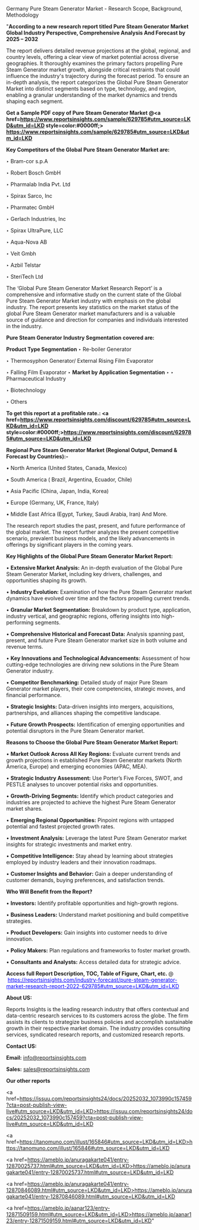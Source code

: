 Germany Pure Steam Generator Market - Research Scope, Background, Methodology

"<strong>According to a new research report titled Pure Steam Generator Market Global Industry Perspective, Comprehensive Analysis And Forecast by 2025 – 2032</strong>

The report delivers detailed revenue projections at the global, regional, and country levels, offering a clear view of market potential across diverse geographies. It thoroughly examines the primary factors propelling Pure Steam Generator market growth, alongside critical restraints that could influence the industry's trajectory during the forecast period. To ensure an in-depth analysis, the report categorizes the Global Pure Steam Generator Market into distinct segments based on type, technology, and region, enabling a granular understanding of the market dynamics and trends shaping each segment.

<strong>Get a Sample PDF copy of Pure Steam Generator Market </strong><strong>@<a href=https://www.reportsinsights.com/sample/629785#utm_source=LKD&utm_id=LKD style=color:#0000ff;> https://www.reportsinsights.com/sample/629785#utm_source=LKD&utm_id=LKD</a></strong></font>

<strong>Key Competitors of the Global Pure Steam Generator Market are:</strong>

‣ Bram-cor s.p.A

‣ Robert Bosch GmbH

‣ Pharmalab India Pvt. Ltd

‣ Spirax Sarco, Inc

‣ Pharmatec GmbH

‣ Gerlach Industries, Inc

‣ Spirax UltraPure, LLC

‣ Aqua-Nova AB

‣ Veit Gmbh

‣ Azbil Telstar

‣ SteriTech Ltd

The ‘Global Pure Steam Generator Market Research Report’ is a comprehensive and informative study on the current state of the Global Pure Steam Generator Market industry with emphasis on the global industry. The report presents key statistics on the market status of the global Pure Steam Generator market manufacturers and is a valuable source of guidance and direction for companies and individuals interested in the industry.

<strong>Pure Steam Generator Industry Segmentation covered are:</strong>

<strong>Product Type Segmentation</strong>
‣
Re-boiler Generator

‣ Thermosyphon Generator/ External Rising Film Evaporator

‣ Falling Film Evaporator
‣ 
<strong>Market by Application Segmentation</strong>
‣
‣  Pharmaceutical Industry

‣ Biotechnology

‣ Others

<strong>To get this report at a profitable rate.: <a href=https://www.reportsinsights.com/discount/629785#utm_source=LKD&utm_id=LKD style=color:#0000ff;>https://www.reportsinsights.com/discount/629785#utm_source=LKD&utm_id=LKD</a></strong></font>

<strong>Regional Pure Steam Generator Market (Regional Output, Demand &amp; Forecast by Countries):-</strong>

• North America (United States, Canada, Mexico)

• South America ( Brazil, Argentina, Ecuador, Chile)

• Asia Pacific (China, Japan, India, Korea)

• Europe (Germany, UK, France, Italy)

• Middle East Africa (Egypt, Turkey, Saudi Arabia, Iran) And More.

The research report studies the past, present, and future performance of the global market. The report further analyzes the present competitive scenario, prevalent business models, and the likely advancements in offerings by significant players in the coming years.

<strong>Key Highlights of the Global Pure Steam Generator Market Report:</strong>

• <strong>Extensive Market Analysis:</strong> An in-depth evaluation of the Global Pure Steam Generator Market, including key drivers, challenges, and opportunities shaping its growth.

• <strong>Industry Evolution:</strong> Examination of how the Pure Steam Generator market dynamics have evolved over time and the factors propelling current trends.

• <strong>Granular Market Segmentation:</strong> Breakdown by product type, application, industry vertical, and geographic regions, offering insights into high-performing segments.

• <strong>Comprehensive Historical and Forecast Data:</strong> Analysis spanning past, present, and future Pure Steam Generator market size in both volume and revenue terms.

• <strong>Key Innovations and Technological Advancements:</strong> Assessment of how cutting-edge technologies are driving new solutions in the Pure Steam Generator industry.

• <strong>Competitor Benchmarking:</strong> Detailed study of major Pure Steam Generator market players, their core competencies, strategic moves, and financial performance.

• <strong>Strategic Insights:</strong> Data-driven insights into mergers, acquisitions, partnerships, and alliances shaping the competitive landscape.

• <strong>Future Growth Prospects:</strong> Identification of emerging opportunities and potential disruptors in the Pure Steam Generator market.

<strong>Reasons to Choose the Global Pure Steam Generator Market Report:</strong>

• <strong>Market Outlook Across All Key Regions:</strong> Evaluate current trends and growth projections in established Pure Steam Generator markets (North America, Europe) and emerging economies (APAC, MEA).

• <strong>Strategic Industry Assessment:</strong> Use Porter’s Five Forces, SWOT, and PESTLE analyses to uncover potential risks and opportunities.

• <strong>Growth-Driving Segments:</strong> Identify which product categories and industries are projected to achieve the highest Pure Steam Generator market shares.

• <strong>Emerging Regional Opportunities:</strong> Pinpoint regions with untapped potential and fastest projected growth rates.

• <strong>Investment Analysis:</strong> Leverage the latest Pure Steam Generator market insights for strategic investments and market entry.

• <strong>Competitive Intelligence:</strong> Stay ahead by learning about strategies employed by industry leaders and their innovation roadmaps.

• <strong>Customer Insights and Behavior:</strong> Gain a deeper understanding of customer demands, buying preferences, and satisfaction trends.

<strong>Who Will Benefit from the Report?</strong>

• <strong>Investors:</strong> Identify profitable opportunities and high-growth regions.

• <strong>Business Leaders:</strong> Understand market positioning and build competitive strategies.

• <strong>Product Developers:</strong> Gain insights into customer needs to drive innovation.

• <strong>Policy Makers:</strong> Plan regulations and frameworks to foster market growth.

• <strong>Consultants and Analysts:</strong> Access detailed data for strategic advice.
</ul>
<strong>Access full Report Description, TOC, Table of Figure, Chart, etc. </strong>@  <a href=https://reportsinsights.com/industry-forecast/pure-steam-generator-market-research-report-2022-629785#utm_source=LKD&utm_id=LKD style=color:#0000ff;>https://reportsinsights.com/industry-forecast/pure-steam-generator-market-research-report-2022-629785#utm_source=LKD&utm_id=LKD</a></font>

<strong><strong>About US</strong>:</strong>

Reports Insights is the leading research industry that offers contextual and data-centric research services to its customers across the globe. The firm assists its clients to strategize business policies and accomplish sustainable growth in their respective market domain. The industry provides consulting services, syndicated research reports, and customized research reports.

<strong>Contact US:</strong>

<p class=""""><b>Email:</b> <a href=mailto:info@reportsinsights.com>info@reportsinsights.com</a></p>
<p class=""""><b>Sales:</b> <a href=mailto:sales@reportsinsights.com>sales@reportsinsights.com</a></p>

<strong>Our other reports</strong>

<a href=https://issuu.com/reportsinsights24/docs/20252032_1073990c157459?cta=post-publish-view-live#utm_source=LKD&utm_id=LKD>https://issuu.com/reportsinsights24/docs/20252032_1073990c157459?cta=post-publish-view-live#utm_source=LKD&utm_id=LKD</a>

<a href=https://tanomuno.com/illust/165846#utm_source=LKD&utm_id=LKD>https://tanomuno.com/illust/165846#utm_source=LKD&utm_id=LKD</a>

<a href=https://ameblo.jp/anuragakarte041/entry-12870025737.html#utm_source=LKD&utm_id=LKD>https://ameblo.jp/anuragakarte041/entry-12870025737.html#utm_source=LKD&utm_id=LKD</a>

<a href=https://ameblo.jp/anuragakarte041/entry-12870846089.html#utm_source=LKD&utm_id=LKD>https://ameblo.jp/anuragakarte041/entry-12870846089.html#utm_source=LKD&utm_id=LKD</a>

<a href=https://ameblo.jp/aanar123/entry-12871509159.html#utm_source=LKD&utm_id=LKD>https://ameblo.jp/aanar123/entry-12871509159.html#utm_source=LKD&utm_id=LKD</a>"
